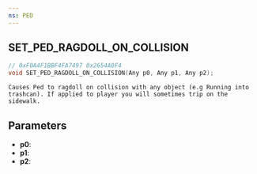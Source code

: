 ```yaml
---
ns: PED
---
```

## SET_PED_RAGDOLL_ON_COLLISION

```c
// 0xF0A4F1BBF4FA7497 0x2654A0F4
void SET_PED_RAGDOLL_ON_COLLISION(Any p0, Any p1, Any p2);
```

```
Causes Ped to ragdoll on collision with any object (e.g Running into trashcan). If applied to player you will sometimes trip on the sidewalk.
```

## Parameters
* **p0**:
* **p1**:
* **p2**:
